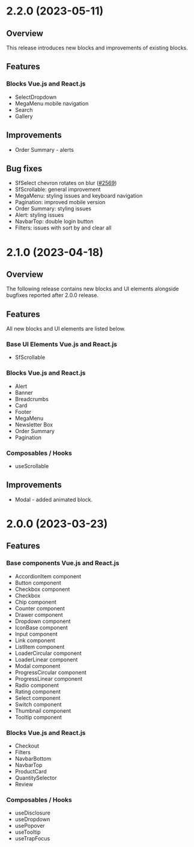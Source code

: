 # 2.2.0 (2023-05-11)

## Overview

This release introduces new blocks and improvements of existing blocks.

## Features

### Blocks Vue.js and React.js

- SelectDropdown
- MegaMenu mobile navigation
- Search
- Gallery

## Improvements

- Order Summary - alerts

## Bug fixes

- SfSelect chevron rotates on blur ([#2569](https://github.com/vuestorefront/storefront-ui/issues/2569))
- SfScrollable: general improvement
- MegaMenu: styling issues and keyboard navigation
- Pagination: improved mobile version
- Order Summary: styling issues
- Alert: styling issues
- NavbarTop: double login button
- Filters: issues with sort by and clear all

# 2.1.0 (2023-04-18)

## Overview

The following release contains new blocks and UI elements alongside bugfixes reported after 2.0.0 release.

## Features

All new blocks and UI elements are listed below.

### Base UI Elements Vue.js and React.js

- SfScrollable

### Blocks Vue.js and React.js

- Alert
- Banner
- Breadcrumbs
- Card
- Footer
- MegaMenu
- Newsletter Box
- Order Summary
- Pagination

### Composables / Hooks

- useScrollable

## Improvements

- Modal - added animated block.

# 2.0.0 (2023-03-23)

## Features

### Base components Vue.js and React.js

- AccordionItem component
- Button component
- Checkbox component
- Checkbox
- Chip component
- Counter component
- Drawer component
- Dropdown component
- IconBase component
- Input component
- Link component
- ListItem component
- LoaderCircular component
- LoaderLinear component
- Modal component
- ProgressCircular component
- ProgressLinear component
- Radio component
- Rating component
- Select component
- Switch component
- Thumbnail component
- Tooltip component

### Blocks Vue.js and React.js

- Checkout
- Filters
- NavbarBottom
- NavbarTop
- ProductCard
- QuantitySelector
- Review

### Composables / Hooks

- useDisclosure
- useDropdown
- usePopover
- useTooltip
- useTrapFocus
